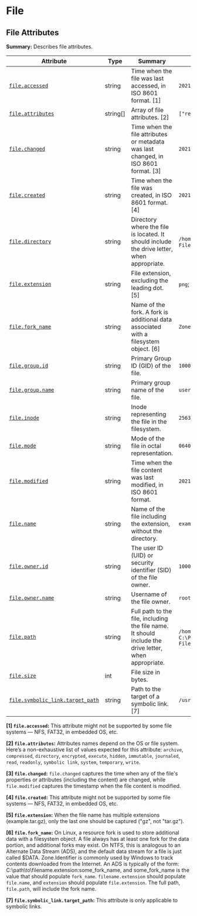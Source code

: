 <!-- NOTE: THIS FILE IS AUTOGENERATED. DO NOT EDIT BY HAND. -->
<!-- see templates/registry/markdown/attribute_namespace.md.j2 -->

# File

## File Attributes

**Summary:** Describes file attributes.

| Attribute | Type | Summary | Examples | Stability |
|---|---|---|---|---|
| <a id="file-accessed" href="#file-accessed">`file.accessed`</a> | string | Time when the file was last accessed, in ISO 8601 format. [1] | `2021-01-01T12:00:00Z` | ![Development](https://img.shields.io/badge/-development-blue) |
| <a id="file-attributes" href="#file-attributes">`file.attributes`</a> | string[] | Array of file attributes. [2] | `["readonly", "hidden"]` | ![Development](https://img.shields.io/badge/-development-blue) |
| <a id="file-changed" href="#file-changed">`file.changed`</a> | string | Time when the file attributes or metadata was last changed, in ISO 8601 format. [3] | `2021-01-01T12:00:00Z` | ![Development](https://img.shields.io/badge/-development-blue) |
| <a id="file-created" href="#file-created">`file.created`</a> | string | Time when the file was created, in ISO 8601 format. [4] | `2021-01-01T12:00:00Z` | ![Development](https://img.shields.io/badge/-development-blue) |
| <a id="file-directory" href="#file-directory">`file.directory`</a> | string | Directory where the file is located. It should include the drive letter, when appropriate. | `/home/user`; `C:\Program Files\MyApp` | ![Development](https://img.shields.io/badge/-development-blue) |
| <a id="file-extension" href="#file-extension">`file.extension`</a> | string | File extension, excluding the leading dot. [5] | `png`; `gz` | ![Development](https://img.shields.io/badge/-development-blue) |
| <a id="file-fork-name" href="#file-fork-name">`file.fork_name`</a> | string | Name of the fork. A fork is additional data associated with a filesystem object. [6] | `Zone.Identifer` | ![Development](https://img.shields.io/badge/-development-blue) |
| <a id="file-group-id" href="#file-group-id">`file.group.id`</a> | string | Primary Group ID (GID) of the file. | `1000` | ![Development](https://img.shields.io/badge/-development-blue) |
| <a id="file-group-name" href="#file-group-name">`file.group.name`</a> | string | Primary group name of the file. | `users` | ![Development](https://img.shields.io/badge/-development-blue) |
| <a id="file-inode" href="#file-inode">`file.inode`</a> | string | Inode representing the file in the filesystem. | `256383` | ![Development](https://img.shields.io/badge/-development-blue) |
| <a id="file-mode" href="#file-mode">`file.mode`</a> | string | Mode of the file in octal representation. | `0640` | ![Development](https://img.shields.io/badge/-development-blue) |
| <a id="file-modified" href="#file-modified">`file.modified`</a> | string | Time when the file content was last modified, in ISO 8601 format. | `2021-01-01T12:00:00Z` | ![Development](https://img.shields.io/badge/-development-blue) |
| <a id="file-name" href="#file-name">`file.name`</a> | string | Name of the file including the extension, without the directory. | `example.png` | ![Development](https://img.shields.io/badge/-development-blue) |
| <a id="file-owner-id" href="#file-owner-id">`file.owner.id`</a> | string | The user ID (UID) or security identifier (SID) of the file owner. | `1000` | ![Development](https://img.shields.io/badge/-development-blue) |
| <a id="file-owner-name" href="#file-owner-name">`file.owner.name`</a> | string | Username of the file owner. | `root` | ![Development](https://img.shields.io/badge/-development-blue) |
| <a id="file-path" href="#file-path">`file.path`</a> | string | Full path to the file, including the file name. It should include the drive letter, when appropriate. | `/home/alice/example.png`; `C:\Program Files\MyApp\myapp.exe` | ![Development](https://img.shields.io/badge/-development-blue) |
| <a id="file-size" href="#file-size">`file.size`</a> | int | File size in bytes. |  | ![Development](https://img.shields.io/badge/-development-blue) |
| <a id="file-symbolic-link-target-path" href="#file-symbolic-link-target-path">`file.symbolic_link.target_path`</a> | string | Path to the target of a symbolic link. [7] | `/usr/bin/python3` | ![Development](https://img.shields.io/badge/-development-blue) |

**[1] `file.accessed`:** This attribute might not be supported by some file systems — NFS, FAT32, in embedded OS, etc.

**[2] `file.attributes`:** Attributes names depend on the OS or file system. Here’s a non-exhaustive list of values expected for this attribute: `archive`, `compressed`, `directory`, `encrypted`, `execute`, `hidden`, `immutable`, `journaled`, `read`, `readonly`, `symbolic link`, `system`, `temporary`, `write`.

**[3] `file.changed`:** `file.changed` captures the time when any of the file's properties or attributes (including the content) are changed, while `file.modified` captures the timestamp when the file content is modified.

**[4] `file.created`:** This attribute might not be supported by some file systems — NFS, FAT32, in embedded OS, etc.

**[5] `file.extension`:** When the file name has multiple extensions (example.tar.gz), only the last one should be captured ("gz", not "tar.gz").

**[6] `file.fork_name`:** On Linux, a resource fork is used to store additional data with a filesystem object. A file always has at least one fork for the data portion, and additional forks may exist.
On NTFS, this is analogous to an Alternate Data Stream (ADS), and the default data stream for a file is just called $DATA. Zone.Identifier is commonly used by Windows to track contents downloaded from the Internet. An ADS is typically of the form: C:\path\to\filename.extension:some_fork_name, and some_fork_name is the value that should populate `fork_name`. `filename.extension` should populate `file.name`, and `extension` should populate `file.extension`. The full path, `file.path`, will include the fork name.

**[7] `file.symbolic_link.target_path`:** This attribute is only applicable to symbolic links.
